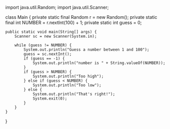 import java.util.Random;
import java.util.Scanner;

class Main {
    private static final Random r = new Random();
    private static final int NUMBER = r.nextInt(100) + 1;
    private static int guess = 0;

    public static void main(String[] args) {
        Scanner sc = new Scanner(System.in);

        while (guess != NUMBER) {
            System.out.println("Guess a number between 1 and 100");
            guess = sc.nextInt();
            if (guess == -1) {
                System.out.println("number is " + String.valueOf(NUMBER));
            }
            if (guess > NUMBER) {
                System.out.println("Too high");
            } else if (guess < NUMBER) {
                System.out.println("Too low");
            } else {
                System.out.println("That's right!");
                System.exit(0);
            }
        }
    }
}
